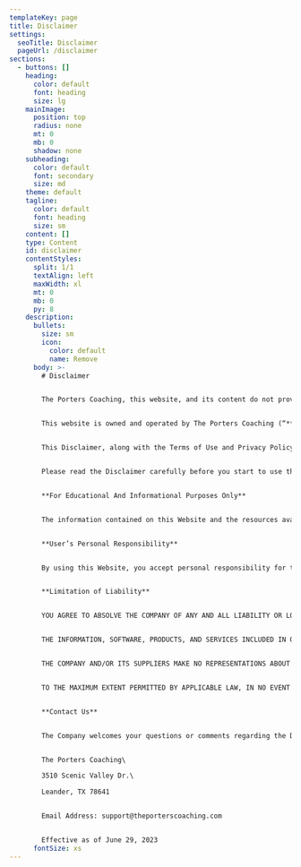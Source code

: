 ```yaml
---
templateKey: page
title: Disclaimer
settings:
  seoTitle: Disclaimer
  pageUrl: /disclaimer
sections:
  - buttons: []
    heading:
      color: default
      font: heading
      size: lg
    mainImage:
      position: top
      radius: none
      mt: 0
      mb: 0
      shadow: none
    subheading:
      color: default
      font: secondary
      size: md
    theme: default
    tagline:
      color: default
      font: heading
      size: sm
    content: []
    type: Content
    id: disclaimer
    contentStyles:
      split: 1/1
      textAlign: left
      maxWidth: xl
      mt: 0
      mb: 0
      py: 8
    description:
      bullets:
        size: sm
        icon:
          color: default
          name: Remove
      body: >-
        # Disclaimer


        The Porters Coaching, this website, and its content do not provide medical diagnosis or advice, or addiction treatment, or recovery services. For additional information see the Terms of Use and Privacy Policy.


        This website is owned and operated by ​The Porters Coaching (“**Company**,” “**we**,” or “**us**”).


        This Disclaimer, along with the Terms of Use and Privacy Policy, governs your access to and use of www.sarabrewer.com, including any content, functionality and services offered on or through www.sarabrewer.com (the “**Website**”), whether as a guest or a registered user.


        Please read the Disclaimer carefully before you start to use the Website. **By using the Website or by clicking to accept or agree to the Terms of Use when this option is made available to you, you accept and agree to be bound and abide by the Disclaimer.** If you do not want to agree to the Privacy Policy, you must not access or use the Website.


        ​**For Educational And Informational Purposes Only**


        The information contained on this Website and the resources available for download through this website are for educational and informational purposes only. ​


        **User’s Personal Responsibility** 


        By using this Website, you accept personal responsibility for the results of your actions.  You agree to take full responsibility for any harm or damage you suffer as a result of the use, or non-use, of the information available on this Website or the resources available for download from this Website. You agree to use judgment and conduct due diligence before taking any action or implementing any plan or policy suggested or recommended on this Website.


        **Limitation of Liability**


        YOU AGREE TO ABSOLVE THE COMPANY OF ANY AND ALL LIABILITY OR LOSS THAT YOU OR ANY PERSON OR ENTITY ASSOCIATED WITH YOU MAY SUFFER OR INCUR AS A RESULT OF USE OF THE INFORMATION CONTAINED ON THIS WEBSITE AND/OR THE RESOURCES YOU MAY DOWNLOAD FROM THIS WEBSITE.  YOU AGREE THAT THE COMPANY SHALL NOT BE LIABLE TO YOU FOR ANY TYPE OF DAMAGES, INCLUDING DIRECT, INDIRECT, SPECIAL, INCIDENTAL, EQUITABLE, OR CONSEQUENTIAL LOSS OR DAMAGES FOR USE OF THIS WEBSITE.


        THE INFORMATION, SOFTWARE, PRODUCTS, AND SERVICES INCLUDED IN OR AVAILABLE THROUGH THE WEBSITE MAY INCLUDE INACCURACIES OR TYPOGRAPHICAL ERRORS. CHANGES ARE PERIODICALLY ADDED TO THE INFORMATION HEREIN. THE COMPANY AND/OR ITS SUPPLIERS MAY MAKE IMPROVEMENTS AND/OR CHANGES IN THE WEBSITE AT ANY TIME.


        THE COMPANY AND/OR ITS SUPPLIERS MAKE NO REPRESENTATIONS ABOUT THE SUITABILITY, RELIABILITY, AVAILABILITY, TIMELINESS, AND ACCURACY OF THE INFORMATION, SOFTWARE, PRODUCTS, SERVICES AND RELATED GRAPHICS CONTAINED ON THE WEBSITE FOR ANY PURPOSE. TO THE MAXIMUM EXTENT PERMITTED BY APPLICABLE LAW, ALL SUCH INFORMATION, SOFTWARE, PRODUCTS, SERVICES AND RELATED GRAPHICS ARE PROVIDED “AS IS” WITHOUT WARRANTY OR CONDITION OF ANY KIND. THE COMPANY AND/OR ITS SUPPLIERS HEREBY DISCLAIM ALL WARRANTIES AND CONDITIONS WITH REGARD TO THIS INFORMATION, SOFTWARE, PRODUCTS, SERVICES AND RELATED GRAPHICS, INCLUDING ALL IMPLIED WARRANTIES OR CONDITIONS OF MERCHANTABILITY, FITNESS FOR A PARTICULAR PURPOSE, TITLE, AND NON-INFRINGEMENT.


        TO THE MAXIMUM EXTENT PERMITTED BY APPLICABLE LAW, IN NO EVENT SHALL THE COMPANY AND/OR ITS SUPPLIERS BE LIABLE FOR ANY DIRECT, INDIRECT, PUNITIVE, INCIDENTAL, SPECIAL, CONSEQUENTIAL DAMAGES OR ANY DAMAGES WHATSOEVER INCLUDING, WITHOUT LIMITATION, DAMAGES FOR LOSS OF USE, DATA OR PROFITS, ARISING OUT OF OR IN ANY WAY CONNECTED WITH THE USE OR PERFORMANCE OF THE WEBSITE, WITH THE DELAY OR INABILITY TO USE THE WEBSITE OR RELATED SERVICES, THE PROVISION OF OR FAILURE TO PROVIDE SERVICES, OR FOR ANY INFORMATION, SOFTWARE, PRODUCTS, SERVICES AND RELATED GRAPHICS OBTAINED THROUGH THE WEBSITE, OR OTHERWISE ARISING OUT OF THE USE OF THE WEBSITE, WHETHER BASED ON CONTRACT, TORT, NEGLIGENCE, STRICT LIABILITY OR OTHERWISE, EVEN IF THE COMPANY OR ANY OF ITS SUPPLIERS HAS BEEN ADVISED OF THE POSSIBILITY OF DAMAGES. BECAUSE SOME STATES/JURISDICTIONS DO NOT ALLOW THE EXCLUSION OR LIMITATION OF LIABILITY FOR CONSEQUENTIAL OR INCIDENTAL DAMAGES, THE ABOVE LIMITATION MAY NOT APPLY TO YOU. IF YOU ARE DISSATISFIED WITH ANY PORTION OF THE WEBSITE, OR WITH ANY OF THESE TERMS OF USE, YOUR SOLE AND EXCLUSIVE REMEDY IS TO DISCONTINUE USING THE WEBSITE.


        **Contact Us**


        The Company welcomes your questions or comments regarding the Disclaimer:


        The Porters Coaching\

        3510 Scenic Valley Dr.\

        Leander, TX 78641


        Email Address: support@theporterscoaching.com


        Effective as of June 29, 2023
      fontSize: xs
---
```

